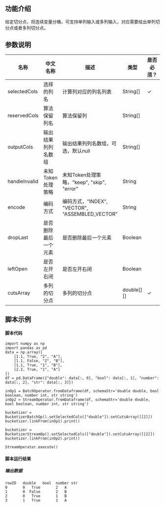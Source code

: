 ## 功能介绍
给定切分点，将连续变量分桶，可支持单列输入或多列输入，对应需要给出单列切分点或者多列切分点。

## 参数说明

<!-- This is the start of auto-generated parameter info -->
<!-- DO NOT EDIT THIS PART!!! -->
| 名称 | 中文名称 | 描述 | 类型 | 是否必须？ | 默认值 |
| --- | --- | --- | --- | --- | --- |
| selectedCols | 选择的列名 | 计算列对应的列名列表 | String[] | ✓ |  |
| reservedCols | 算法保留列名 | 算法保留列 | String[] |  | null |
| outputCols | 输出结果列列名数组 | 输出结果列列名数组，可选，默认null | String[] |  | null |
| handleInvalid | 未知Token处理策略 | 未知Token处理策略，"keep", "skip", "error" | String | | "keep" |
| encode | 编码方式 | 编码方式，"INDEX", "VECTOR", "ASSEMBLED_VECTOR" | String |   |INDEX |
| dropLast | 是否删除最后一个元素 | 是否删除最后一个元素 | Boolean |  | true |
| leftOpen | 是否左开右闭 | 是否左开右闭 | Boolean | | true |
| cutsArray | 多列的切分点 | 多列的切分点 | double[][] | ✓ |  |<!-- This is the end of auto-generated parameter info -->

## 脚本示例
#### 脚本代码
```
import numpy as np
import pandas as pd
data = np.array([
    [1.1, True, "2", "A"],
    [1.1, False, "2", "B"],
    [1.1, True, "1", "B"],
    [2.2, True, "1", "A"]
])
df = pd.DataFrame({"double": data[:, 0], "bool": data[:, 1], "number": data[:, 2], "str": data[:, 3]})

inOp1 = BatchOperator.fromDataframe(df, schemaStr='double double, bool boolean, number int, str string')
inOp2 = StreamOperator.fromDataframe(df, schemaStr='double double, bool boolean, number int, str string')

bucketizer = BucketizerBatchOp().setSelectedCols(["double"]).setCutsArray([[2]])
bucketizer.linkFrom(inOp1).print()

bucketizer = BucketizerStreamOp().setSelectedCols(["double"]).setCutsArray([[2]])
bucketizer.linkFrom(inOp2).print()

StreamOperator.execute()
```
#### 脚本运行结果

##### 输出数据
```
rowID   double   bool  number str
0       0   True       2   A
1       0  False       2   B
2       0   True       1   B
3       1   True       1   A
```